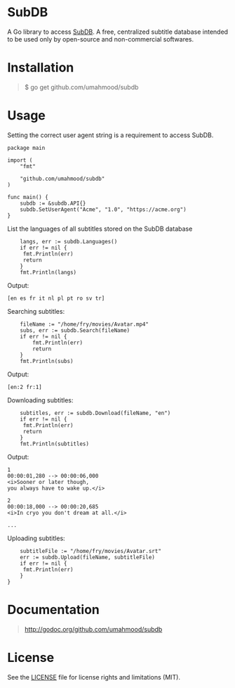 # SubDB

A Go library to access [SubDB](http://thesubdb.com/). A free, centralized subtitle 
database intended to be used only by open-source and non-commercial softwares.

# Installation

> $ go get github.com/umahmood/subdb

# Usage

Setting the correct user agent string is a requirement to access SubDB.
```
package main

import (
    "fmt"
    
    "github.com/umahmood/subdb"
)

func main() {
    subdb := &subdb.API{}
    subdb.SetUserAgent("Acme", "1.0", "https://acme.org")
}
```

List the languages of all subtitles stored on the SubDB database
```
    langs, err := subdb.Languages()
    if err != nil {
     fmt.Println(err)
     return
    }
    fmt.Println(langs)
```

Output:
```
[en es fr it nl pl pt ro sv tr]
```

Searching subtitles:
```
    fileName := "/home/fry/movies/Avatar.mp4"
    subs, err := subdb.Search(fileName)
    if err != nil {
        fmt.Println(err)
        return
    }
    fmt.Println(subs)
```

Output:
```
[en:2 fr:1]
```

Downloading subtitles:
```
    subtitles, err := subdb.Download(fileName, "en")
    if err != nil {
     fmt.Println(err)
     return
    }
    fmt.Println(subtitles)
```

Output:
```
1
00:00:01,280 --> 00:00:06,000
<i>Sooner or later though,
you always have to wake up.</i>

2
00:00:18,000 --> 00:00:20,685
<i>In cryo you don't dream at all.</i>

...

```
Uploading subtitles:
```
    subtitleFile := "/home/fry/movies/Avatar.srt"
    err := subdb.Upload(fileName, subtitleFile)
    if err != nil {
     fmt.Println(err)
    }
}
```

# Documentation

> http://godoc.org/github.com/umahmood/subdb

# License

See the [LICENSE](LICENSE.md) file for license rights and limitations (MIT).
